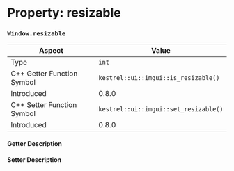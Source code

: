 
# Property: resizable
### `Window.resizable`

| Aspect | Value |
| --- | --- |
| Type | `int` |
| C++ Getter Function Symbol | `kestrel::ui::imgui::is_resizable()` |
| Introduced | 0.8.0 |
| C++ Setter Function Symbol | `kestrel::ui::imgui::set_resizable()` |
| Introduced | 0.8.0 |

#### Getter Description

#### Setter Description


